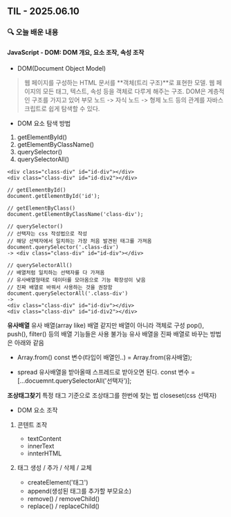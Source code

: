 ## TIL - 2025.06.10

### 🔍 오늘 배운 내용

#### JavaScript - DOM: DOM 개요, 요소 조작, 속성 조작

- DOM(Document Object Model)
> 웹 페이지를 구성하는 HTML 문서를 **객체(트리 구조)**로 표현한 모델.
웹 페이지의 모든 태그, 텍스트, 속성 등을 객체로 다루게 해주는 구조.
DOM은 계층적인 구조를 가지고 있어 부모 노드 -> 자식 노드 -> 형제 노드 등의 관계를 자바스크립트로 쉽게 탐색할 수 있다.

- DOM 요소 탐색 방법
1. getElementById()
2. getElementByClassName()
2. querySelector()
3. querySelectorAll()
```
<div class="class-div" id="id-div"></div>
<div class="class-div" id="id-div2"></div>

// getElementById()
document.getElementById('id');

// getElementByClass()
document.getElementByClassName('class-div');

// querySelector() 
// 선택자는 css 작성법으로 작성
// 해당 선택자에서 일치하는 가장 처음 발견된 태그를 가져옴 
document.querySelector('.class-div')
-> <div class="class-div" id="id-div"></div> 

// querySelectorAll()
// 배열처럼 일치하는 선택자를 다 가져옴
// 유사배열형태로 데이터를 모아옴으로 기능 확장성이 낮음
// 진짜 배열로 바꿔서 사용하는 것을 권장함
document.querySelectorAll('.class-div')
-> 
<div class="class-div" id="id-div"></div> 
<div class="class-div" id="id-div2"></div>
```

**유사배열**
유사 배열(array like) 배열 같지만 배열이 아니라 객체로 구성
pop(), push(), filter() 등의 배열 기능들은 사용 불가능
유사 배열을 진짜 배열로 바꾸는 방법은 아래와 같음

- Array.from()
const 변수(타입이 배열인..) = Array.from(유사배열);

- spread
유사배열을 받아올때 스프레드로 받아오면 된다.
const 변수 = [...docuemnt.querySelectorAll('선택자')];

**조상태그찾기**
특정 태그 기준으로 조상태그를 한번에 찾는 법
closeset(css 선택자)

- DOM 요소 조작
1. 콘텐트 조작
    - textContent
    - innerText
    - innterHTML

2. 태그 생성 / 추가 / 삭제 / 교체
    - createElement('태그')
    - append(생성된 태그를 추가할 부모요소)
    - remove() / removeChild()
    - replace() / replaceChild()
